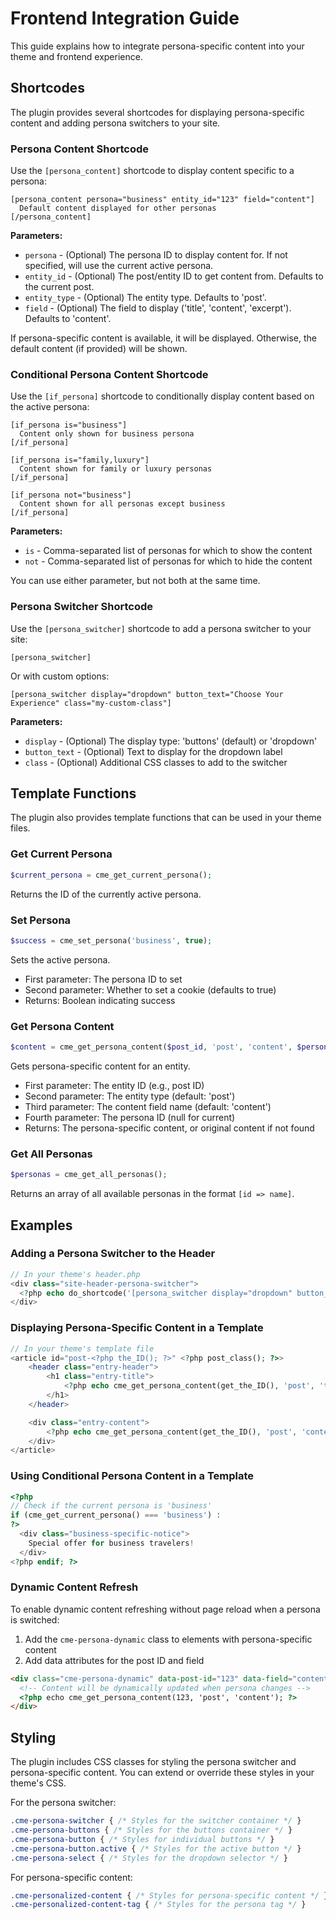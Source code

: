 # Frontend Integration Guide

This guide explains how to integrate persona-specific content into your theme and frontend experience.

## Shortcodes

The plugin provides several shortcodes for displaying persona-specific content and adding persona switchers to your site.

### Persona Content Shortcode

Use the `[persona_content]` shortcode to display content specific to a persona:

```
[persona_content persona="business" entity_id="123" field="content"]
  Default content displayed for other personas
[/persona_content]
```

**Parameters:**

- `persona` - (Optional) The persona ID to display content for. If not specified, will use the current active persona.
- `entity_id` - (Optional) The post/entity ID to get content from. Defaults to the current post.
- `entity_type` - (Optional) The entity type. Defaults to 'post'.
- `field` - (Optional) The field to display ('title', 'content', 'excerpt'). Defaults to 'content'.

If persona-specific content is available, it will be displayed. Otherwise, the default content (if provided) will be shown.

### Conditional Persona Content Shortcode

Use the `[if_persona]` shortcode to conditionally display content based on the active persona:

```
[if_persona is="business"]
  Content only shown for business persona
[/if_persona]

[if_persona is="family,luxury"]
  Content shown for family or luxury personas
[/if_persona]

[if_persona not="business"]
  Content shown for all personas except business
[/if_persona]
```

**Parameters:**

- `is` - Comma-separated list of personas for which to show the content
- `not` - Comma-separated list of personas for which to hide the content

You can use either parameter, but not both at the same time.

### Persona Switcher Shortcode

Use the `[persona_switcher]` shortcode to add a persona switcher to your site:

```
[persona_switcher]
```

Or with custom options:

```
[persona_switcher display="dropdown" button_text="Choose Your Experience" class="my-custom-class"]
```

**Parameters:**

- `display` - (Optional) The display type: 'buttons' (default) or 'dropdown'
- `button_text` - (Optional) Text to display for the dropdown label
- `class` - (Optional) Additional CSS classes to add to the switcher

## Template Functions

The plugin also provides template functions that can be used in your theme files.

### Get Current Persona

```php
$current_persona = cme_get_current_persona();
```

Returns the ID of the currently active persona.

### Set Persona

```php
$success = cme_set_persona('business', true);
```

Sets the active persona.

- First parameter: The persona ID to set
- Second parameter: Whether to set a cookie (defaults to true)
- Returns: Boolean indicating success

### Get Persona Content

```php
$content = cme_get_persona_content($post_id, 'post', 'content', $persona_id);
```

Gets persona-specific content for an entity.

- First parameter: The entity ID (e.g., post ID)
- Second parameter: The entity type (default: 'post')
- Third parameter: The content field name (default: 'content')
- Fourth parameter: The persona ID (null for current)
- Returns: The persona-specific content, or original content if not found

### Get All Personas

```php
$personas = cme_get_all_personas();
```

Returns an array of all available personas in the format `[id => name]`.

## Examples

### Adding a Persona Switcher to the Header

```php
// In your theme's header.php
<div class="site-header-persona-switcher">
  <?php echo do_shortcode('[persona_switcher display="dropdown" button_text="Select Your Experience"]'); ?>
</div>
```

### Displaying Persona-Specific Content in a Template

```php
// In your theme's template file
<article id="post-<?php the_ID(); ?>" <?php post_class(); ?>>
	<header class="entry-header">
		<h1 class="entry-title">
			<?php echo cme_get_persona_content(get_the_ID(), 'post', 'title'); ?>
		</h1>
	</header>

	<div class="entry-content">
		<?php echo cme_get_persona_content(get_the_ID(), 'post', 'content'); ?>
	</div>
</article>
```

### Using Conditional Persona Content in a Template

```php
<?php 
// Check if the current persona is 'business'
if (cme_get_current_persona() === 'business') : 
?>
  <div class="business-specific-notice">
    Special offer for business travelers!
  </div>
<?php endif; ?>
```

### Dynamic Content Refresh

To enable dynamic content refreshing without page reload when a persona is switched:

1. Add the `cme-persona-dynamic` class to elements with persona-specific content
2. Add data attributes for the post ID and field

```html
<div class="cme-persona-dynamic" data-post-id="123" data-field="content">
  <!-- Content will be dynamically updated when persona changes -->
  <?php echo cme_get_persona_content(123, 'post', 'content'); ?>
</div>
```

## Styling

The plugin includes CSS classes for styling the persona switcher and persona-specific content. You can extend or override these styles in your theme's CSS.

For the persona switcher:

```css
.cme-persona-switcher { /* Styles for the switcher container */ }
.cme-persona-buttons { /* Styles for the buttons container */ }
.cme-persona-button { /* Styles for individual buttons */ }
.cme-persona-button.active { /* Styles for the active button */ }
.cme-persona-select { /* Styles for the dropdown selector */ }
```

For persona-specific content:

```css
.cme-personalized-content { /* Styles for persona-specific content */ }
.cme-personalized-content-tag { /* Styles for the persona tag */ }
